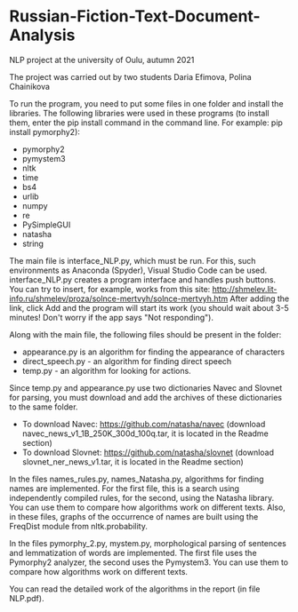 # Russian-Fiction-Text-Document-Analysis
NLP project at the university of Oulu, autumn 2021

The project was carried out by two students Daria Efimova, Polina Chainikova

To run the program, you need to put some files in one folder and install the libraries.
The following libraries were used in these programs (to install them, enter the pip install command in the command line. For example: pip install pymorphy2): 
- pymorphy2
- pymystem3
- nltk
- time
- bs4
- urlib
- numpy
- re
- PySimpleGUI
- natasha
- string

The main file is interface_NLP.py, which must be run. For this, such environments as Anaconda (Spyder), Visual Studio Code can be used.
interface_NLP.py creates a program interface and handles push buttons. You can try to insert, for example, works from this site: http://shmelev.lit-info.ru/shmelev/proza/solnce-mertvyh/solnce-mertvyh.htm
After adding the link, click Add and the program will start its work (you should wait about 3-5 minutes! Don't worry if the app says "Not responding"). 

Along with the main file, the following files should be present in the folder:
- appearance.py is an algorithm for finding the appearance of characters
- direct_speech.py - an algorithm for finding direct speech
- temp.py - an algorithm for looking for actions.

Since temp.py and appearance.py use two dictionaries Navec and Slovnet for parsing, you must download and add the archives of these dictionaries to the same folder.
- To download Navec: https://github.com/natasha/navec (download navec_news_v1_1B_250K_300d_100q.tar, it is located in the Readme section)
- To download Slovnet: https://github.com/natasha/slovnet (download slovnet_ner_news_v1.tar, it is located in the Readme section)

In the files names_rules.py, names_Natasha.py, algorithms for finding names are implemented. For the first file, this is a search using independently compiled rules, for the second, using the Natasha library. You can use them to compare how algorithms work on different texts. Also, in these files, graphs of the occurrence of names are built using the FreqDist module from nltk.probability.

In the files pymorphy_2.py, mystem.py, morphological parsing of sentences and lemmatization of words are implemented. The first file uses the Pymorphy2 analyzer, the second uses the Pymystem3. You can use them to compare how algorithms work on different texts.

You can read the detailed work of the algorithms in the report (in file NLP.pdf).
